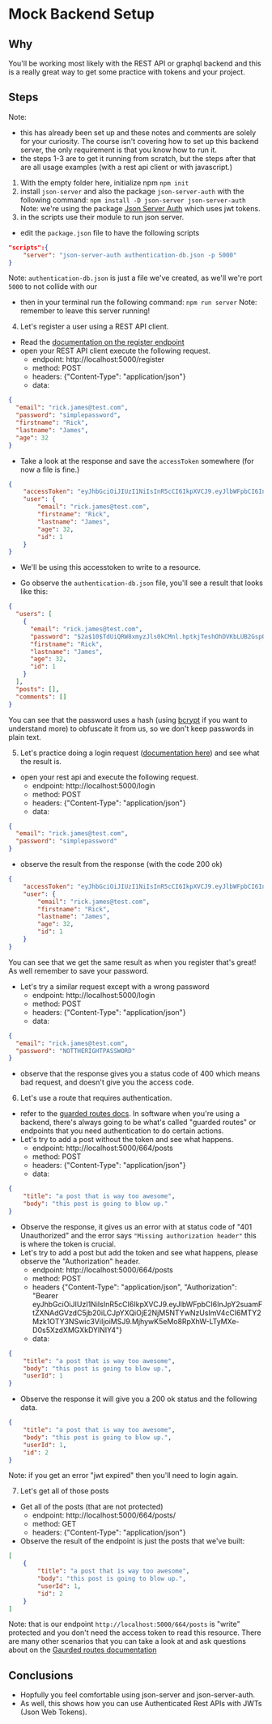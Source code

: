 # Mock Backend Setup

## Why

You'll be working most likely with the REST API or graphql backend and this is a really great way to get some practice with tokens and your project.


## Steps 

Note:
- this has already been set up and these notes and comments are solely for your curiosity. The course isn't covering how to set up this backend server, the only requirement is that you know how to run it.
- the steps 1-3 are to get it running from scratch, but the steps after that are all usage examples (with a rest api client or with javascript.)

1. With the empty folder here, initialize npm
`npm init`
2. install `json-server` and also the package `json-server-auth` with the following command:
`npm install -D json-server json-server-auth`
Note: we're using the package [Json Server Auth](https://github.com/jeremyben/json-server-auth) which uses jwt tokens.
3. in the scripts use their module to run json server.
- edit the `package.json` file to have the following scripts
```json
"scripts":{
	"server": "json-server-auth authentication-db.json -p 5000"	
}
```
Note: `authentication-db.json` is just a file we've created, as we'll we're port `5000` to not collide with our  
- then in your terminal run the following command:
`npm run server`
Note: remember to leave this server running!

4. Let's register a user using a REST API client.
- Read the [documentation on the register endpoint](https://github.com/jeremyben/json-server-auth#register-)
- open your REST API client execute the following request.
	- endpoint: http://localhost:5000/register
	- method: POST
	- headers:
		{"Content-Type": "application/json"}
	- data:
```json
{
  "email": "rick.james@test.com",
  "password": "simplepassword",
  "firstname": "Rick",
  "lastname": "James",
  "age": 32
}
```
- Take a look at the response and save the `accessToken` somewhere (for now a file is fine.)
```json
{
    "accessToken": "eyJhbGciOiJIUzI1NiIsInR5cCI6IkpXVCJ9.eyJlbWFpbCI6InJpY2suamFtZXNAdGVzdC5jb20iLCJpYXQiOjE2NjM5NDgwMTEsImV4cCI6MTY2Mzk1MTYxMSwic3ViIjoiMSJ9.gWLFDK3VQF91xuxFITtbROxKKBDvGQKQjdf8J-OMPRc",
    "user": {
        "email": "rick.james@test.com",
        "firstname": "Rick",
        "lastname": "James",
        "age": 32,
        "id": 1
    }
}
```
- We'll be using this accesstoken to write to a resource.

- Go observe the `authentication-db.json` file, you'll see a result that looks like this: 
```json
{
  "users": [
    {
      "email": "rick.james@test.com",
      "password": "$2a$10$TdUiQRW8xmyzJls0kCMnl.hptkjTeshOhDVKbLUB2GspOQ5Q8wXk2",
      "firstname": "Rick",
      "lastname": "James",
      "age": 32,
      "id": 1
    }
  ],
  "posts": [],
  "comments": []
}
```
You can see that the password uses a hash (using [bcrypt](https://auth0.com/blog/hashing-in-action-understanding-bcrypt/) if you want to understand more) to obfuscate it from us, so we don't keep passwords in plain text.

5. Let's practice doing a login request ([documentation here](https://github.com/jeremyben/json-server-auth#login-)) and see what the result is.
- open your rest api and execute the following request.
	- endpoint: http://localhost:5000/login
	- method: POST
	- headers:
		{"Content-Type": "application/json"}
	- data:
```json
{
  "email": "rick.james@test.com",
  "password": "simplepassword"
}
```
- observe the result from the response (with the code 200 ok)
```json
{
    "accessToken": "eyJhbGciOiJIUzI1NiIsInR5cCI6IkpXVCJ9.eyJlbWFpbCI6InJpY2suamFtZXNAdGVzdC5jb20iLCJpYXQiOjE2NjM5NTA1MzksImV4cCI6MTY2Mzk1NDEzOSwic3ViIjoiMSJ9.rsND1g0ONfXt0DT9hpQIlry0MD47iPFl5sHzlvtJr30",
    "user": {
        "email": "rick.james@test.com",
        "firstname": "Rick",
        "lastname": "James",
        "age": 32,
        "id": 1
    }
}
```
You can see that we get the same result as when you register that's great! As well remember to save your password.
- Let's try a similar request except with a wrong password
	- endpoint: http://localhost:5000/login
	- method: POST
	- headers:
		{"Content-Type": "application/json"}
	- data:
```json
{
  "email": "rick.james@test.com",
  "password": "NOTTHERIGHTPASSWORD"
}
```
- observe that the response gives you a status code of 400 which means bad request, and doesn't give you the access code.



6. Let's use a route that requires authentication.
- refer to the [guarded routes docs](https://github.com/jeremyben/json-server-auth#guarded-routes-). 
In software when you're using a backend, there's always going to be what's called "guarded routes" or endpoints that you need authentication to do certain actions.
- Let's try to add a post without the token and see what happens.
	- endpoint: http://localhost:5000/664/posts
	- method: POST
	- headers:
		{"Content-Type": "application/json"}
	- data:
```json
{
	"title": "a post that is way too awesome",
	"body": "this post is going to blow up."	
}
```
- Observe the response, it gives us an error with at status code of "401 Unauthorized" and the error says `"Missing authorization header"` this is where the token is crucial.
- Let's try to add a post but add the token and see what happens, please observe the "Authorization" header.
	- endpoint: http://localhost:5000/664/posts
	- method: POST
	- headers
		{"Content-Type": "application/json",
		"Authorization": "Bearer eyJhbGciOiJIUzI1NiIsInR5cCI6IkpXVCJ9.eyJlbWFpbCI6InJpY2suamFtZXNAdGVzdC5jb20iLCJpYXQiOjE2NjM5NTYwNzUsImV4cCI6MTY2Mzk1OTY3NSwic3ViIjoiMSJ9.MjhywK5eMo8RpXhW-LTyMXe-D0s5XzdXMGXkDYlNIY4"}
	- data:
```json
{
	"title": "a post that is way too awesome",
	"body": "this post is going to blow up.",
	"userId": 1	
}
```
- Observe the response it will give you a 200 ok status and the following data.
```json
{
    "title": "a post that is way too awesome",
    "body": "this post is going to blow up.",
    "userId": 1,
    "id": 2
}
```
Note: if you get an error "jwt expired" then you'll need to login again.

7. Let's get all of those posts
- Get all of the posts (that are not protected)
	- endpoint: http://localhost:5000/664/posts/
	- method: GET
	- headers:
		{"Content-Type": "application/json"}
- Observe the result of the endpoint is just the posts that we've built:
```json
[
    {
        "title": "a post that is way too awesome",
        "body": "this post is going to blow up.",
        "userId": 1,
        "id": 2
    }
]
```
Note: that is our endpoint `http://localhost:5000/664/posts` is "write" protected and you don't need the access token to read this resource. There are many other scenarios that you can take a look at and ask questions about on the [Gaurded routes documentation](https://github.com/jeremyben/json-server-auth#guarded-routes-)

## Conclusions
- Hopfully you feel comfortable using json-server and json-server-auth.
- As well, this shows how you can use Authenticated Rest APIs with JWTs (Json Web Tokens).
